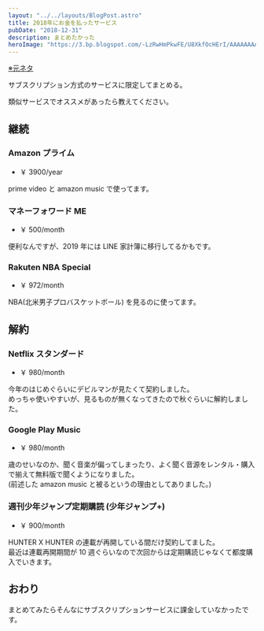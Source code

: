 ```yaml
---
layout: "../../layouts/BlogPost.astro"
title: 2018年にお金を払ったサービス
pubDate: "2018-12-31"
description: まとめたかった
heroImage: "https://3.bp.blogspot.com/-LzRwHmPkwFE/U8XkfOcHErI/AAAAAAAAixg/KMrkkVYwNWg/s800/money_fly_yen.png"
---
```


[※元ネタ](https://medium.com/@voluntas/2018-%E5%B9%B4%E3%81%AB%E3%81%8A%E9%87%91%E3%82%92%E6%89%95%E3%81%A3%E3%81%9F%E3%82%B5%E3%83%BC%E3%83%93%E3%82%B9-64dff07d5a6a)

サブスクリプション方式のサービスに限定してまとめる。

類似サービスでオススメがあったら教えてください。

## 継続

### Amazon プライム

- ￥ 3900/year

prime video と amazon music で使ってます。

### マネーフォワード ME

- ￥ 500/month

便利なんですが、2019 年には LINE 家計簿に移行してるかもです。

### Rakuten NBA Special

- ￥ 972/month

NBA(北米男子プロバスケットボール) を見るのに使ってます。

## 解約

### Netflix スタンダード

- ￥ 980/month

今年のはじめぐらいにデビルマンが見たくて契約しました。  
めっちゃ使いやすいが、見るものが無くなってきたので秋ぐらいに解約しました。

### Google Play Music

- ￥ 980/month

歳のせいなのか、聞く音楽が偏ってしまったり、よく聞く音源をレンタル・購入で揃えて無料版で聞くようになりました。  
(前述した amazon music と被るというの理由としてありました。)

### 週刊少年ジャンプ定期購読 (少年ジャンプ+)

- ￥ 900/month

HUNTER X HUNTER の連載が再開している間だけ契約してました。  
最近は連載再開期間が 10 週ぐらいなので次回からは定期購読じゃなくて都度購入でいきます。

## おわり

まとめてみたらそんなにサブスクリプションサービスに課金していなかったです。
